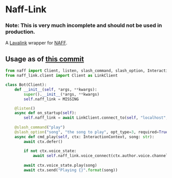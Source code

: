 # Naff-Link

### Note: This is very much incomplete and should not be used in production.

A [Lavalink](https://github.com/freyacodes/Lavalink) wrapper for [NAFF](https://github.com/NAFTeam/NAFF).

## Usage as of [this commit](https://github.com/NAFTeam/Naff-Link/commit/15f593aeff965b947e87a49624f60be6fc4cce4a)
```python
from naff import Client, listen, slash_command, slash_option, InteractionContext, MISSING
from naff_link.client import Client as LinkClient

class Bot(Client):
    def __init__(self, *args, **kwargs):
        super().__init__(*args, **kwargs)
        self.naff_link = MISSING

    @listen()
    async def on_startup(self):
        self.naff_link = await LinkClient.connect_to(self, "localhost", 2333, "youshallnotpass")
    
    @slash_command("play")
    @slash_option("song", "the song to play", opt_type=3, required=True)
    async def cmd_play(self, ctx: InteractionContext, song: str):
        await ctx.defer()
        
        if not ctx.voice_state:
            await self.naff_link.voice_connect(ctx.author.voice.channel, ctx.author.guild)
        
        await ctx.voice_state.play(song)
        await ctx.send("Playing {}".format(song))
```
